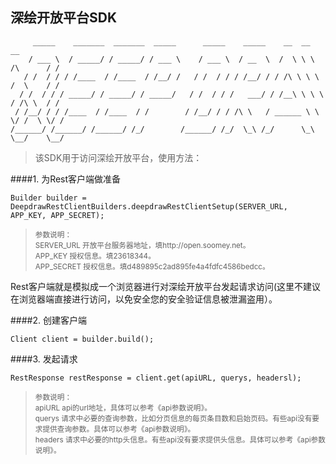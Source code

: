 ## 深绘开放平台SDK

```
     _____    _______  _______  _____      _____    _____    __  __                __
    / ___ \  / _____/ / _____/ / ___ \    / ___ \  / __  \  /  \ \ \      /\      / /
   / /  / / / /____  / /____  / /__/ /   / /  / / / /__/ / / /\ \ \ \    /  \    / /
  / /  / / / _____/ / _____/ / _____/   / /  / / /   ___/ / /__\ \ \ \  / /\ \  / /
 / /__/ / / /____  / /____  / /        / /__/ / / /\ \   / ______ \ \ \/ /  \ \/ /
/______/ /______/ /______/ /_/        /______/ /_/  \_\ /_/      \_\ \__/    \__/

```                    
> 该SDK用于访问深绘开放平台，使用方法：

####1. 为Rest客户端做准备
```
Builder builder = DeepdrawRestClientBuilders.deepdrawRestClientSetup(SERVER_URL, APP_KEY, APP_SECRET); 
```
><small> 参数说明：</small><br />
><small> SERVER_URL	开放平台服务器地址，填http://open.soomey.net。</small><br />
><small> APP_KEY	授权信息。填23618344。</small><br />
><small> APP_SECRET	授权信息。填d489895c2ad895fe4a4fdfc4586bedcc。</small><br />

Rest客户端就是模拟成一个浏览器进行对深绘开放平台发起请求访问(这里不建议在浏览器端直接进行访问，以免安全您的安全验证信息被泄漏盗用）。


####2. 创建客户端
```
Client client = builder.build();
```


####3. 发起请求
```
RestResponse restResponse = client.get(apiURL, querys, headersl);
```
><small> 参数说明：</small><br />
><small> apiURL		api的url地址，具体可以参考《api参数说明》。</small><br />
><small> querys		请求中必要的查询参数，比如分页信息的每页条目数和启始页码。有些api没有要求提供查询参数。具体可以参考《api参数说明》。</small><br />
><small> headers		请求中必要的http头信息。有些api没有要求提供头信息。具体可以参考《api参数说明》。</small><br />